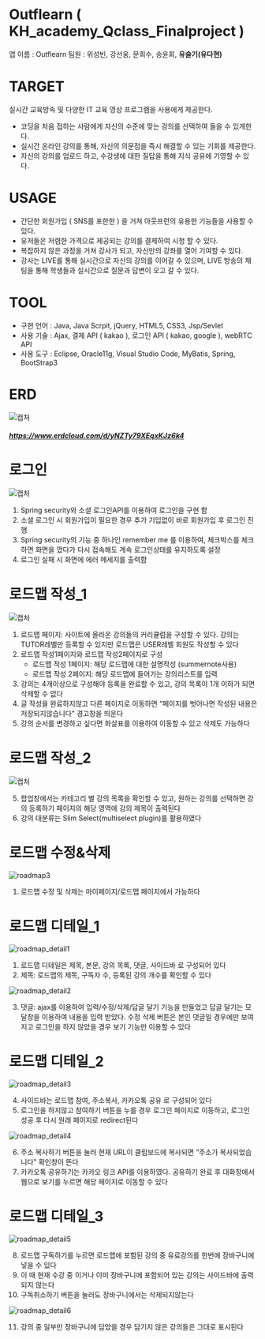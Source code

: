 # Outflearn ( KH_academy_Qclass_Finalproject )

앱 이름 : Outflearn
팀원 : 위성빈, 강선웅, 문희수, 송윤회, __유슬기(유다현)__

# TARGET

실시간 교육방속 및 다양한 IT 교육 영상 프로그램을 사용에게 제공한다.

 - 코딩을 처음 접하는 사람에게 자신의 수준에 맞는 강의를 선택하여 들을 수 있게한다.
 - 실시간 온라인 강의를 통해, 자신의 의문점을 즉시 해결할 수 있는 기회를 제공한다.
 - 자신의 강의를 업로드 하고, 수강생에 대한 질답을 통해 지식 공유에 기영할 수 있다.

# USAGE

 - 간단한 회원가입 ( SNS를 포한한 ) 을 거쳐 아웃프런의 유용한 기능들을 사용할 수 있다.
 - 유저들은 저렴한 가격으로 제공되는 강의를 결제하여 시청 할 수 있다.
 - 복잡하지 않은 과정을 거쳐 강사가 되고, 자신만의 강좌를 열어 기여할 수 있다.
 - 강사는 LIVE를 통해 실시간으로 자신의 강의를 이어갈 수 있으며, LIVE 방송의 채팅을 통해 학생들과 실시간으로 질문과 답변이 오고 갈 수 있다.
 
# TOOL

 - 구현 언어 : Java, Java Scrpit, jQuery, HTML5, CSS3, Jsp/Sevlet
 - 사용 기술 : Ajax, 결제 API ( kakao ), 로그인 API ( kakao, google ), webRTC API
 - 사용 도구 : Eclipse, Oracle11g, Visual Studio Code, MyBatis, Spring, BootStrap3

# ERD
![캡처](https://user-images.githubusercontent.com/58330668/108584198-bc7a3380-7382-11eb-93f3-f91d4bfd5a53.png)
##### https://www.erdcloud.com/d/yNZTy79XEqxKJz6k4

# 로그인
![캡처](https://user-images.githubusercontent.com/58330668/108584470-20056080-7385-11eb-88e4-d3e1a6ee2da4.PNG)

1. Spring security와 소셜 로그인API를 이용하여 로그인을 구현 함
2. 소셜 로그인 시 회원가입이 필요한 경우 추가 기입없이 바로 회원가입 후 로그인 진행
3. Spring security의 기능 중 하나인 remember me 를 이용하여, 체크박스를 체크하면 화면을 껐다가 다시 접속해도 계속 로그인상태를 유지하도록 설정
4. 로그인 실패 시 화면에 에러 메세지를 출력함

# 로드맵 작성_1
![캡처](https://user-images.githubusercontent.com/58330668/108584542-9013e680-7385-11eb-9f73-7c5185447048.png)

1. 로드맵 페이지: 사이트에 올라온 강의들의 커리큘럼을 구성할 수 있다. 강의는 TUTOR레벨만 등록할 수 있지만 로드맵은 USER레벨 회원도 작성할 수 있다
2. 로드맵 작성1페이지와 로드맵 작성2페이지로 구성
   - 로드맵 작성 1페이지: 해당 로드맵에 대한 설명작성 (summernote사용)  
   - 로드맵 작성 2페이지: 해당 로드맵에 들어가는 강의리스트를 입력
3. 강의는 4개이상으로 구성해야 등록을 완료할 수 있고, 강의 목록이 1개 이하가 되면 삭제할 수 없다
4. 글 작성을 완료하지않고 다른 페이지로 이동하면 “페이지를 벗어나면 작성된 내용은 저장되지않습니다” 경고창을 띄운다
5. 강의 순서를 변경하고 싶다면 화살표를 이용하여 이동할 수 있고 삭제도 가능하다

# 로드맵 작성_2
![캡처](https://user-images.githubusercontent.com/58330668/108584639-61e2d680-7386-11eb-8a98-83f9b5cf2e61.png)

5. 팝업창에서는 카테고리 별 강의 목록을 확인할 수 있고, 원하는 강의를 선택하면 강의 등록하기 페이지의 해당 영역에 강의 제목이 출력된다
6. 강의 대분류는 Slim Select(multiselect plugin)를 활용하였다

# 로드맵 수정&삭제
![roadmap3](https://user-images.githubusercontent.com/58330668/108584669-9c4c7380-7386-11eb-9b40-72ffbf69858a.png)

1. 로드맵 수정 및 삭제는 마이페이지/로드맵 페이지에서 가능하다

# 로드맵 디테일_1
![roadmap_detail1](https://user-images.githubusercontent.com/58330668/108584699-d3bb2000-7386-11eb-842f-b26b2a4c2be3.png)

1. 로드맵 디테일은 제목, 본문, 강의 목록, 댓글, 사이드바 로 구성되어 있다
2. 제목: 로드맵의 제목, 구독자 수, 등록된 강의 개수를 확인할 수 있다

![roadmap_detail2](https://user-images.githubusercontent.com/58330668/108584714-e46b9600-7386-11eb-8da2-1f9a48d0a8eb.png)

3. 댓글: ajax를 이용하여 입력/수정/삭제/답글 달기 기능을 만들었고 답글 달기는 모달창을 이용하여 내용을 입력 받았다. 
   수정 삭제 버튼은 본인 댓글일 경우에만 보여지고 로그인을 하지 않았을 경우 보기 기능만 이용할 수 있다

# 로드맵 디테일_2
![roadmap_detail3](https://user-images.githubusercontent.com/58330668/108584778-50e69500-7387-11eb-98c6-3b36ffa878f7.png)

4. 사이드바는 로드맵 참여, 주소복사, 카카오톡 공유 로 구성되어 있다
5. 로그인을 하지않고 참여하기 버튼을 누를 경우 로그인 페이지로 이동하고, 로그인 성공 후 다시 원래 페이지로 redirect된다

![roadmap_detail4](https://user-images.githubusercontent.com/58330668/108584786-652a9200-7387-11eb-9d15-e47be4438fdc.png)

6. 주소 복사하기 버튼을 눌러 현재 URL이 클립보드에 복사되면 “주소가 복사되었습니다” 확인창이 뜬다
7. 카카오톡 공유하기는 카카오 링크 API를 이용하였다. 공유하기 완료 후 대화창에서 웹으로 보기를 누르면 해당 페이지로 이동할 수 있다

# 로드맵 디테일_3
![roadmap_detail5](https://user-images.githubusercontent.com/58330668/108584810-85f2e780-7387-11eb-8b57-7acfcdffcd33.png)

8. 로드맵 구독하기를 누르면 로드맵에 포함된 강의 중 유료강의를 한번에 장바구니에 넣을 수 있다
9. 이 때 현재 수강 중 이거나 이미 장바구니에 포함되어 있는 강의는 사이드바에 출력되지 않는다
10. 구독취소하기 버튼을 눌러도 장바구니에서는 삭제되지않는다

![roadmap_detail6](https://user-images.githubusercontent.com/58330668/108584820-9c00a800-7387-11eb-8df2-2166de0ec474.png)

11. 강의 중 일부만 장바구니에 담았을 경우 담기지 않은 강의들은 그대로 표시된다









